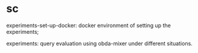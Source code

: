 # sc

experiments-set-up-docker: docker environment of setting up the experiments;

experiments: query evaluation using obda-mixer under different situations.
